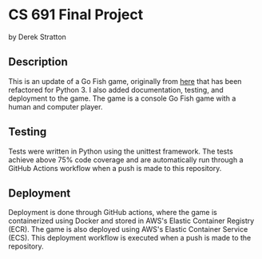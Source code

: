 # CS 691 Final Project

by Derek Stratton

## Description

This is an update of a Go Fish game, originally from [here](https://rosettacode.org/wiki/Go_Fish/Python)
that has been refactored for Python 3. I also added documentation, testing, and deployment to the game.
The game is a console Go Fish game with a human and computer player.

## Testing

Tests were written in Python using the unittest framework. The tests achieve above 75% code coverage
and are automatically run through a GitHub Actions workflow when a push is made to this repository.

## Deployment 

Deployment is done through GitHub actions, where the game is containerized using Docker and stored 
in AWS's Elastic Container Registry (ECR). The game is also deployed using AWS's Elastic Container
Service (ECS). This deployment workflow is executed when a push is made to the repository.